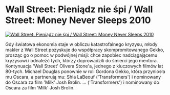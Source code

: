 Wall Street: Pieniądz nie śpi / Wall Street: Money Never Sleeps 2010 
=============
[![Wall Street: Pieniądz nie śpi / Wall Street: Money Never Sleeps 2010 ](http://vidos.pl/images/player.gif)](http://vidos.pl/wall-street-pieniadz-nie-spi-wall-street-money-never-sleeps-2010)

 Gdy światowa ekonomia staje w obliczu katastrofalnego kryzysu, młody makler z Wall Street pozyskuje do współpracy skompromitowanego Gekko, prosząc go o pomoc w podwójnej misji: chce zapobiec nadciągającemu kryzysowi i odnaleźć tych, którzy doprowadzili do śmierci jego mentora. Kontynuacja 'Wall Street' Olivera Stone'a, jednego z kluczowych filmów lat 80-tych. Michael Douglas ponownie w roli Gordona Gekko, która przyniosła mu Oscara, a partnerują mu: Shia LaBeouf ('Transformers') i nominowany do Oscara za film 'Milk' Josh Brolin.  ... ('Transformers') i nominowany do Oscara za film 'Milk' Josh Brolin.
